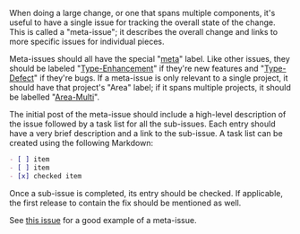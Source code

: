 When doing a large change, or one that spans multiple components, it's useful to have a single issue for tracking the overall state of the change. This is called a "meta-issue"; it describes the overall change and links to more specific issues for individual pieces.

Meta-issues should all have the special "[meta](https://github.com/dart-lang/sdk/labels/meta)" label. Like other issues, they should be labeled "[Type-Enhancement](https://github.com/dart-lang/sdk/labels/Type-Enhancement)" if they're new features and "[Type-Defect](https://github.com/dart-lang/sdk/labels/Type-Defect)" if they're bugs. If a meta-issue is only relevant to a single project, it should have that project's "Area" label; if it spans multiple projects, it should be labelled "[Area-Multi](https://github.com/dart-lang/sdk/labels/Area-Multi)".

The initial post of the meta-issue should include a high-level description of the issue followed by a task list for all the sub-issues. Each entry should have a very brief description and a link to the sub-issue. A task list can be created using the following Markdown:

```markdown
- [ ] item
- [ ] item
- [x] checked item
```

Once a sub-issue is completed, its entry should be checked. If applicable, the first release to contain the fix should be mentioned as well. 

See [this issue](https://github.com/dart-lang/sdk/issues/23454) for a good example of a meta-issue.